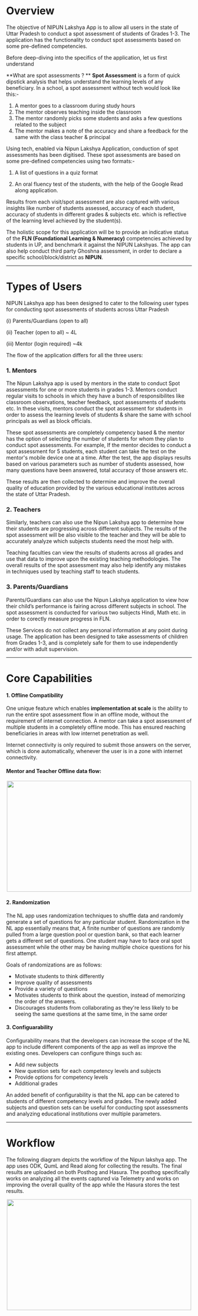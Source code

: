 # Overview

The objective of NIPUN Lakshya App is to allow all users in the state of Uttar Pradesh to conduct a spot assessment of students of Grades 1-3. The application has the functionality to conduct spot assessments based on some pre-defined competencies.

Before deep-diving into the specifics of the application, let us first understand 

**What are spot assessments ?
**
**Spot Assessment** is a form of quick dipstick analysis that helps understand the learning levels of any beneficiary. In a school, a spot assessment without tech would look like this:-

1. A mentor goes to a classroom during study hours
2. The mentor observes teaching inside the classroom
3. The mentor randomly picks some students and asks a few questions related to the subject
4. The mentor makes a note of the accuracy and share a feedback for the same with the class teacher & principal

Using tech, enabled via Nipun Lakshya Application, conduction of spot assessments has been digitised.
These spot assessments are based on some pre-defined competencies using two formats:-

1. A list of questions in a quiz format 

2. An oral fluency test of the students, with the help of the Google Read along application. 

Results from each visit/spot assessment are also captured with various insights like number of students assessed, accuracy of each student, accuracy of students in different grades & subjects etc. which is reflective of the learning level achieved by the student(s). 

The holistic scope for this application will be to provide an indicative status of the **FLN (Foundational Learning & Numeracy)** competencies achieved by students in UP, and benchmark it against the NIPUN Lakshyas. The app can also help conduct third party Ghoshna assessment, in order to declare a specific school/block/district as **NIPUN**. 

------------

# Types of Users

NIPUN Lakshya app has been designed to cater to the following user types for conducting spot assessments of students across Uttar Pradesh 

(i) Parents/Guardians (open to all) 

(ii) Teacher (open to all) ~ 4L

(iii) Mentor (login required) ~4k

The flow of the application differs for all the three users:

### 1. Mentors

The Nipun Lakshya app is used by mentors in the state to conduct Spot assessments for one or more students in grades 1-3. Mentors conduct regular visits to schools in which they have a bunch of responsibilites like classroom observations, teacher feedback, spot assessments of students etc. In these visits, mentors conduct the spot assessment for students in order to assess the learning levels of students & share the same with school principals as well as block officials.

These spot assessments are completely competency based & the mentor has the option of selecting the number of students for whom they plan to conduct spot assessments. For example, If the mentor decides to conduct a spot assessment for 5 students, each student can take the test on the mentor's mobile device one at a time. After the test, the app displays results based on various parameters such as number of students assessed, how many questions have been answered, total accuracy of those answers etc.

These results are then collected to determine and improve the overall quality of education provided by the various educational institutes across the state of Uttar Pradesh. 

### 2. Teachers

Similarly, teachers can also use the Nipun Lakshya app to determine how their students are progressing across different subjects. The results of the spot assessment will be also visible to the teacher and they will be able to accurately analyze which subjects students need the most help with. 

Teaching faculties can view the results of students across all grades and use that data to improve upon the existing teaching methodologies. The overall results of the spot assessment may also help identify any mistakes in techniques used by teaching staff to teach students.

### 3. Parents/Guardians

Parents/Guardians can also use the Nipun Lakshya application to view how their child’s performance is fairing across different subjects in school. The spot assessment is conducted for various two subjects Hindi, Math etc. in order to corectly measure progress in FLN.

These Services do not collect any personal information at any point during usage. The application has been designed to take assessments of children from Grades 1-3, and is completely safe for them to use independently and/or with adult supervision.

------------

# Core Capabilities

#### 1. Offline Compatibility

One unique feature which enables **implementation at scale** is the ability to run the entire spot assessment flow in an offline mode, without the requirement of internet connection. A mentor can take a spot assessment of multiple students in a completely offline mode. This has ensured reaching beneficiaries in areas with low internet penetration as well.

Internet connectivity is only required to submit those answers on the server, which is done automatically, whenever the user is in a zone with internet connectivity.

#### Mentor and Teacher Offline data flow:

<p align="center">
<img src="https://user-images.githubusercontent.com/77961530/186476777-42a8c316-198b-4b0f-bfc4-3cf64839cbc6.png" width="500" height="300"/>
</p>


#### 2. Randomization

The NL app uses randomization techniques to shuffle data and randomly generate a set of questions for any particular student. Randomization in the NL app essentially means that, A finite number of questions are randomly pulled from a large question pool or question bank, so that each learner gets a different set of questions. One student may have to face oral spot assessment while the other may be having multiple choice questions for his first attempt.

Goals of randomizations are as follows:

- Motivate students to think differently
- Improve quality of assessments 
- Provide a variety of questions
- Motivates students to think about the question, instead of memorizing the order of the answers.
- Discourages students from collaborating as they're less likely to be seeing the same questions at the same time, in the same order

#### 3. Configuarability

Configurability means that the developers can increase the scope of the NL app to include different components of the app as well as improve the existing ones. Developers can configure things such as:

- Add new subjects
- New question sets for each competency levels and subjects
- Provide options for competency levels
- Additional grades

An added benefit of configurability is that the NL app can be catered to students of different competency levels and grades. The newly added subjects and question sets can be useful for conducting spot assessments and analyzing educational institutions over multiple parameters.

------------

# Workflow

The following diagram depicts the workflow of the Nipun lakshya app. The app uses ODK, QumL and Read along for collecting the results. The final results are uploaded on both Posthog and Hasura. The posthog specifically works on analyzing all the events captured via Telemetry and works on improving the overall quality of the app while the Hasura stores the test results.

<p align="center">
<img src="https://user-images.githubusercontent.com/77961530/186469025-583e5353-60cb-4617-bed4-67e156d10d0e.png" width="500" height="300"/>
</p>








